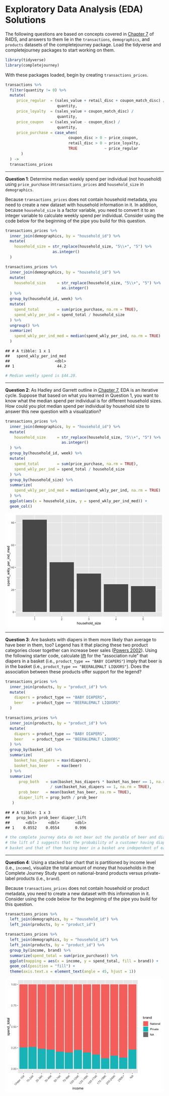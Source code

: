 Exploratory Data Analysis (EDA) Solutions
================

The following questions are based on concepts covered in
[Chapter 7](http://r4ds.had.co.nz/exploratory-data-analysis.html) of
R4DS, and answers to them lie in the `transactions`, `demographics`, and
`products` datasets of the completejourney package. Load the tidyverse
and completejourney packages to start working on them.

``` r
library(tidyverse)
library(completejourney)
```

With these packages loaded, begin by creating `transactions_prices`.

``` r
transactions %>% 
  filter(quantity != 0) %>%
  mutate(
     price_regular  = (sales_value + retail_disc + coupon_match_disc) /
                       quantity,
     price_loyalty  = (sales_value + coupon_match_disc) / 
                       quantity,
     price_coupon   = (sales_value - coupon_disc) / 
                       quantity,
     price_purchase = case_when(
                            coupon_disc > 0 ~ price_coupon, 
                            retail_disc > 0 ~ price_loyalty,
                            TRUE            ~ price_regular
       )
  ) -> 
  transactions_prices
```

-----

**Question 1**: Determine median weekly spend per individual (not
household) using `price_purchase` in`transactions_prices` and
`household_size` in `demographics`.

Because `transactions_prices` does not contain household metadata, you
need to create a new dataset with household information in it. In
addition, because `household_size` is a factor variable, you need to
convert it to an integer variable to calculate weekly spend per
individual. Consider using the code below for the beginning of the pipe
you build for this question.

``` r
transactions_prices %>%
  inner_join(demographics, by = "household_id") %>% 
  mutate(
    household_size = str_replace(household_size, "5\\+", "5") %>% 
                     as.integer()
  )
```

``` r
transactions_prices %>%
  inner_join(demographics, by = "household_id") %>% 
  mutate(
    household_size     = str_replace(household_size, "5\\+", "5") %>% 
                         as.integer()
  ) %>% 
  group_by(household_id, week) %>%
  mutate(
    spend_total        = sum(price_purchase, na.rm = TRUE),
    spend_wkly_per_ind = spend_total / household_size
  ) %>% 
  ungroup() %>% 
  summarize(
    spend_wkly_per_ind_med = median(spend_wkly_per_ind, na.rm = TRUE)
  )
```

    ## # A tibble: 1 x 1
    ##   spend_wkly_per_ind_med
    ##                    <dbl>
    ## 1                   44.2

``` r
# Median weekly spend is $44.20.
```

-----

**Question 2**: As Hadley and Garrett outline in
[Chapter 7](http://r4ds.had.co.nz/exploratory-data-analysis.html), EDA
is an iterative cycle. Suppose that based on what you learned in
Question 1, you want to know what the median spend per individual is for
different household sizes. How could you plot median spend per
individual by household size to answer this new question with a
visualization?

``` r
transactions_prices %>%
  inner_join(demographics, by = "household_id") %>% 
  mutate(
    household_size     = str_replace(household_size, "5\\+", "5") %>% 
                         as.integer()
  ) %>% 
  group_by(household_id, week) %>%
  mutate(
    spend_total        = sum(price_purchase, na.rm = TRUE),
    spend_wkly_per_ind = spend_total / household_size
  ) %>% 
  group_by(household_size) %>% 
  summarize(
    spend_wkly_per_ind_med = median(spend_wkly_per_ind, na.rm = TRUE)
  ) %>% 
  ggplot(aes(x = household_size, y = spend_wkly_per_ind_med)) +
  geom_col()
```

![](03-exploratory-data-analysis-solutions_files/figure-gfm/unnamed-chunk-5-1.png)<!-- -->

-----

**Question 3**: Are baskets with diapers in them more likely than
average to have beer in them, too? Legend has it that placing these two
product categories closer together can increase beer sales
([Powers 2002](https://www.theregister.co.uk/2006/08/15/beer_diapers/)).
Using the following starter code, calculate
[lift](https://en.wikipedia.org/wiki/Lift_\(data_mining\)) for the
“association rule” that diapers in a basket (i.e., `product_type ==
"BABY DIAPERS"`) imply that beer is in the basket (i.e., `product_type
== "BEERALEMALT LIQUORS"`). Does the association between these products
offer support for the legend?

``` r
transactions_prices %>% 
  inner_join(products, by = "product_id") %>% 
  mutate(
    diapers = product_type == "BABY DIAPERS", 
    beer    = product_type == "BEERALEMALT LIQUORS"
  )
```

``` r
transactions_prices %>% 
  inner_join(products, by = "product_id") %>% 
  mutate(
    diapers = product_type == "BABY DIAPERS", 
    beer    = product_type == "BEERALEMALT LIQUORS"
  ) %>% 
  group_by(basket_id) %>%
  summarize(
    basket_has_diapers = max(diapers), 
    basket_has_beer    = max(beer)
  ) %>% 
  summarize(
      prop_both   = sum(basket_has_diapers * basket_has_beer == 1, na.rm = TRUE) 
                    / sum(basket_has_diapers == 1, na.rm = TRUE),
      prob_beer   = mean(basket_has_beer, na.rm = TRUE),
      diaper_lift = prop_both / prob_beer
   )
```

    ## # A tibble: 1 x 3
    ##   prop_both prob_beer diaper_lift
    ##       <dbl>     <dbl>       <dbl>
    ## 1    0.0552    0.0554       0.996

``` r
# the complete journey data do not bear out the parable of beer and diapers, as
# the lift of 1 suggests that the probability of a customer having diapers in a
# basket and that of them having beer in a basket are independent of each other.
```

-----

**Question 4**: Using a stacked bar chart that is partitioned by income
level (i.e., `income`), visualize the total amount of money that
households in the Complete Journey Study spent on national-brand
products versus private-label products (i.e., `brand`).

Because `transactions_prices` does not contain household or product
metadata, you need to create a new dataset with this information in it.
Consider using the code below for the beginning of the pipe you build
for this question.

``` r
transactions_prices %>% 
  left_join(demographics, by = "household_id") %>% 
  left_join(products, by = "product_id")
```

``` r
transactions_prices %>% 
  left_join(demographics, by = "household_id") %>% 
  left_join(products, by = "product_id") %>% 
  group_by(income, brand) %>%
  summarize(spend_total = sum(price_purchase)) %>% 
  ggplot(mapping = aes(x = income, y = spend_total, fill = brand)) +
  geom_col(position = "fill") + 
  theme(axis.text.x = element_text(angle = 45, hjust = 1))
```

![](03-exploratory-data-analysis-solutions_files/figure-gfm/unnamed-chunk-9-1.png)<!-- -->

